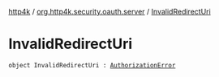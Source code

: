 [http4k](../index.md) / [org.http4k.security.oauth.server](index.md) / [InvalidRedirectUri](./-invalid-redirect-uri.md)

# InvalidRedirectUri

`object InvalidRedirectUri : `[`AuthorizationError`](-authorization-error.md)